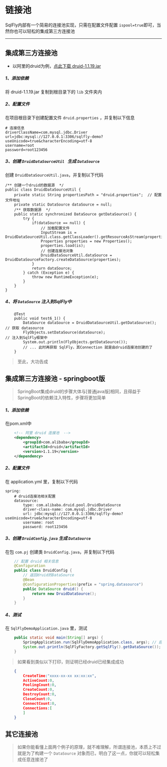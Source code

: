 # 链接池

SqlFly内部有一个简易的连接池实现，只需在配置文件配置 `ispool=true`即可，当然你也可以轻松的集成第三方连接池 

--- 

## 集成第三方连接池 
- 以阿里的druid为例，[点此下载 druid-1.1.19.jar](https://color-test.oss-cn-qingdao.aliyuncs.com/sqlfly-doc/druid-1.1.19.jar)

##### 1、添加依赖
将 druid-1.1.19.jar 复制到根目录下的 `lib` 文件夹内 

##### 2、配置文件
在项目根目录下创建配置文件 `druid.properties` ，并复制以下信息
```
# 连接信息 
driverClassName=com.mysql.jdbc.Driver
url=jdbc:mysql://127.0.0.1:3306/sqlfly-demo?useUnicode=true&characterEncoding=utf-8
username=root
password=root123456
```

##### 3、创建 `DruidDataSourceUtil ` 生成 `DataSource`
创建 `DruidDataSourceUtil.java`，并复制以下代码 
```
/** 创建一个druid的数据源  */
public class DruidDataSourceUtil {
	private static String propertiesPath = "druid.properties";	// 配置文件地址
	private static DataSource dataSource = null;
	/** 获取数据源  */
	public static synchronized DataSource getDataSource() {
		try {
			if(dataSource == null) {
				// 加载配置文件 
				InputStream is = DruidDataSourceUtil.class.getClassLoader().getResourceAsStream(propertiesPath);
			    Properties properties = new Properties();
			    properties.load(is);
			    // 创建连接池对象
			    DruidDataSourceUtil.dataSource = DruidDataSourceFactory.createDataSource(properties);
			}
			return dataSource;
		} catch (Exception e) {
			throw new RuntimeException(e);
		}
	}
}
```

##### 4、将 `DataSource` 注入到SqlFly中
```
	@Test
	public void test6_1() {
		DataSource dataSource = DruidDataSourceUtil.getDataSource();	// 获取 datasource
		FlyObjects.setDataSource(dataSource);							// 注入到SqlFly框架中 
		System.out.println(FlyObjects.getDataSource());
		// ... 此时再获取 SqlFly，其Connection 就是由druid连接池创建的了 
	}
```

> 至此，大功告成



## 集成第三方连接池 - springboot版 
> SpringBoot集成druid的步骤大体与[普通java版]相同，且得益于SpringBoot的依赖注入特性，步骤将更加简单

##### 1、添加依赖
在pom.xml中
``` xml
	<!-- 阿里 druid 连接池  -->
	<dependency>
		<groupId>com.alibaba</groupId>
		<artifactId>druid</artifactId>
		<version>1.1.19</version>
	</dependency>
```

##### 2、配置文件
在 application.yml 里，复制以下代码
``` 
spring: 
    # druid连接池相关配置
    datasource: 
        type: com.alibaba.druid.pool.DruidDataSource
        driver-class-name: com.mysql.jdbc.Driver
        url: jdbc:mysql://127.0.0.1:3306/sqlfly-demo?useUnicode=true&characterEncoding=utf-8
        username: root
        password: root123456
```

##### 3、创建 `DruidConfig.java` 生成 `DataSource`
在包 `com.pj` 创建类  `DruidConfig.java`，并复制以下代码 
``` java 
	// 配置 druid 相关信息
	@Configuration
	public class DruidConfig {
		// 返回druid的DataSource
		@Bean
		@ConfigurationProperties(prefix = "spring.datasource")
		public DataSource druid() {
			return new DruidDataSource();
		}
	}
```

##### 4、测试
在 `SqlFlyDemoApplication.java` 里，测试
``` java 
	public static void main(String[] args) {
		SpringApplication.run(SqlFlyDemoApplication.class, args); // 启动 springboot 
		System.out.println(SqlFlyFactory.getSqlFly().getDataSource());
	}
```

> 如果看到类似以下打印，则证明已经druid已经集成成功

``` json
	{
		CreateTime:"xxxx-xx-xx xx:xx:xx",
		ActiveCount:0,
		PoolingCount:0,
		CreateCount:0,
		DestroyCount:0,
		CloseCount:0,
		ConnectCount:0,
		Connections:[
		]
	}
```



## 其它连接池
> 如果你能看懂上面两个例子的原理，就不难理解，所谓连接池，本质上不过就是为了构建一个 `DataSource` 对象而已，明白了这一点，你就可以轻松集成任意连接池了




